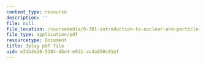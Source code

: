 ```yaml
---
content_type: resource
description: ''
file: null
file_location: /coursemedia/8-701-introduction-to-nuclear-and-particle-physics-fall-2020/e31b3e265384dbe4e921ac4a050c91ef_u46_GiV2iFc.pdf
file_type: application/pdf
resourcetype: Document
title: 3play pdf file
uid: e31b3e26-5384-dbe4-e921-ac4a050c91ef
---
```

